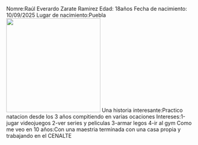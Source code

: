 Nomre:Raúl Everardo Zarate Ramirez
Edad: 18años
Fecha de nacimiento: 10/09/2025
Lugar de nacimiento:Puebla
<img src="../imgs/ Foto de mi.jpg" width="250">
Una historia interesante:Practico natacion desde los 3 años compitiendo en varias ocaciones
Intereses:1-jugar videojuegos
2-ver series y peliculas 
3-armar legos
4-ir al gym
Como me veo en 10 años:Con una maestria terminada con una casa propia y trabajando en el CENALTE
